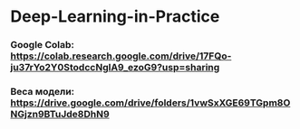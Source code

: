 # Deep-Learning-in-Practice
### Google Colab: https://colab.research.google.com/drive/17FQo-ju37rYo2Y0StodccNglA9_ezoG9?usp=sharing
### Веса модели: https://drive.google.com/drive/folders/1vwSxXGE69TGpm8ONGjzn9BTuJde8DhN9 
